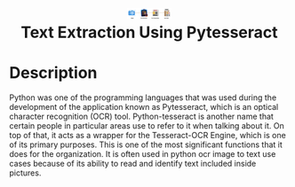 <div align="center">
      <h1> <img src="https://github.com/ahammadmejbah/Text-Extraction-Using-Pytesseract/blob/main/Blog%20Banners.png" width="80px"><br/>Text Extraction Using Pytesseract</h1>
     </div>


# Description

Python was one of the programming languages that was used during the development of the application known as Pytesseract, which is an optical character recognition (OCR) tool. Python-tesseract is another name that certain people in particular areas use to refer to it when talking about it. On top of that, it acts as a wrapper for the Tesseract-OCR Engine, which is one of its primary purposes. This is one of the most significant functions that it does for the organization. It is often used in python ocr image to text use cases because of its ability to read and identify text included inside pictures.

